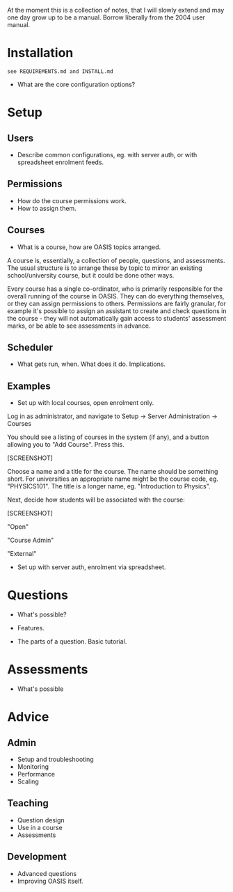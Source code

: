 

At the moment this is a collection of notes, that I will slowly extend and may one day grow up to
be a manual. Borrow liberally from the 2004 user manual.



Installation
============

    see REQUIREMENTS.md and INSTALL.md

* What are the core configuration options?


Setup
=====


Users
-----

* Describe common configurations, eg. with server auth, or with spreadsheet enrolment feeds.

Permissions
-----------

* How do the course permissions work.
* How to assign them.


Courses
-------

* What is a course, how are OASIS topics arranged.

A course is, essentially, a collection of people, questions, and assessments. The usual structure is to arrange these
by topic to mirror an existing school/university course, but it could be done other ways.

Every course has a single co-ordinator, who is primarily responsible for the overall running of the course in OASIS.
They can do everything themselves, or they can assign permissions to others. Permissions are fairly granular, for
example it's possible to assign an assistant to create and check questions in the course - they will not automatically
gain access to students' assessment marks, or be able to see assessments in advance.


Scheduler
---------

* What gets run, when. What does it do. Implications.


Examples
--------

* Set up with local courses, open enrolment only.

Log in as administrator, and navigate to Setup -> Server Administration -> Courses



You should see a listing of courses in the system (if any), and a button allowing you to "Add Course". Press this.

[SCREENSHOT]

Choose a name and a title for the course. The name should be something short. For universities an appropriate name
might be the course code, eg. "PHYSICS101".  The title is a longer name, eg. "Introduction to Physics".


Next, decide how students will be associated with the course:

[SCREENSHOT]

"Open"

"Course Admin"

"External"





* Set up with server auth, enrolment via spreadsheet.



Questions
=========

* What's possible?

* Features.

* The parts of a question. Basic tutorial.


Assessments
===========

* What's possible



Advice
======


Admin
-----

* Setup and troubleshooting
* Monitoring
* Performance
* Scaling


Teaching
--------


* Question design
* Use in a course
* Assessments


Development
-----------

* Advanced questions
* Improving OASIS itself.